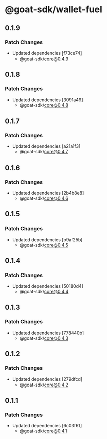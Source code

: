 # @goat-sdk/wallet-fuel

## 0.1.9

### Patch Changes

- Updated dependencies [f73ce74]
  - @goat-sdk/core@0.4.9

## 0.1.8

### Patch Changes

- Updated dependencies [3091a49]
  - @goat-sdk/core@0.4.8

## 0.1.7

### Patch Changes

- Updated dependencies [a21a1f3]
  - @goat-sdk/core@0.4.7

## 0.1.6

### Patch Changes

- Updated dependencies [2b4b8e8]
  - @goat-sdk/core@0.4.6

## 0.1.5

### Patch Changes

- Updated dependencies [b9af25b]
  - @goat-sdk/core@0.4.5

## 0.1.4

### Patch Changes

- Updated dependencies [50180d4]
  - @goat-sdk/core@0.4.4

## 0.1.3

### Patch Changes

- Updated dependencies [778440b]
  - @goat-sdk/core@0.4.3

## 0.1.2

### Patch Changes

- Updated dependencies [279dfcd]
  - @goat-sdk/core@0.4.2

## 0.1.1

### Patch Changes

- Updated dependencies [6c03f61]
  - @goat-sdk/core@0.4.1
